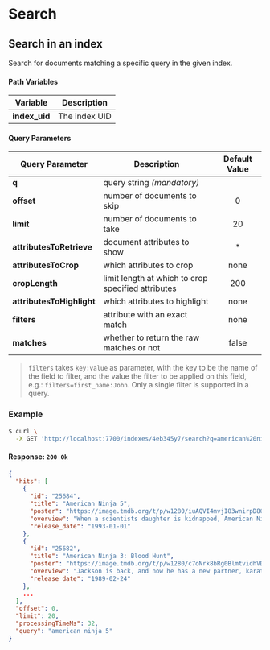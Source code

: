 # Search

## Search in an index

<RouteHighlighter method="GET" route="/indexes/:index_uid/search"/>

Search for documents matching a specific query in the given index.

#### Path Variables

| Variable      | Description   |
| ------------- | ------------- |
| **index_uid** | The index UID |

#### Query Parameters

| Query Parameter           | Description                                        | Default Value |
| ------------------------- | -------------------------------------------------- | :-----------: |
| **q**                     | query string _(mandatory)_                         |               |
| **offset**                | number of documents to skip                        |       0       |
| **limit**                 | number of documents to take                        |      20       |
| **attributesToRetrieve**  | document attributes to show                        |      \*       |
| **attributesToCrop**      | which attributes to crop                           |     none      |
| **cropLength**            | limit length at which to crop specified attributes |      200      |
| **attributesToHighlight** | which attributes to highlight                      |     none      |
| **filters**               | attribute with an exact match                      |     none      |
| **matches**               | whether to return the raw matches or not           |     false     |

> `filters` takes `key:value` as parameter, with the key to be the name of the field to filter, and the value the filter to be applied on this field, e.g.: `filters=first_name:John`. Only a single filter is supported in a query.

### Example

```bash
$ curl \
  -X GET 'http://localhost:7700/indexes/4eb345y7/search?q=american%20ninja%205'
```

#### Response: `200 Ok`

```json
{
  "hits": [
    {
      "id": "25684",
      "title": "American Ninja 5",
      "poster": "https://image.tmdb.org/t/p/w1280/iuAQVI4mvjI83wnirpD8GVNRVuY.jpg",
      "overview": "When a scientists daughter is kidnapped, American Ninja, attempts to find her, but this time he teams up with a youngster he has trained in the ways of the ninja.",
      "release_date": "1993-01-01"
    },
    {
      "id": "25682",
      "title": "American Ninja 3: Blood Hunt",
      "poster": "https://image.tmdb.org/t/p/w1280/c7oNrk8bRg0BlmtvidhVD8ivPYT.jpg",
      "overview": "Jackson is back, and now he has a new partner, karate champion Sean, as they must face a deadly terrorist known as 'The Cobra', who has infected Sean with a virus. Sean and Jackson have no choice but to fight the Cobra and his bands of ninjas.",
      "release_date": "1989-02-24"
    },
    ...
  ],
  "offset": 0,
  "limit": 20,
  "processingTimeMs": 32,
  "query": "american ninja 5"
}
```
